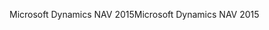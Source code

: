 <span data-ttu-id="6681e-101">Microsoft Dynamics NAV 2015</span><span class="sxs-lookup"><span data-stu-id="6681e-101">Microsoft Dynamics NAV 2015</span></span>